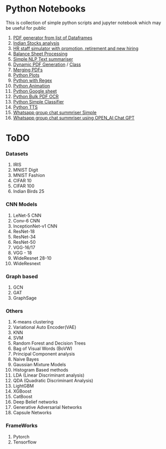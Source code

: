 # Python Notebooks
This is collection of simple python scripts and jupyter notebook which may be useful for public
1. [PDF generator from list of Dataframes](https://github.com/gauravmeena0708/python-notebooks/blob/master/pdf_generator.py)
2. [Indian Stocks analysis](https://github.com/gauravmeena0708/python-notebooks/blob/master/Notebook%20Balancesheet.ipynb)
3. [HR staff simulator with promotion, retirement and new hiring](https://github.com/gauravmeena0708/python-notebooks/blob/master/Notebook%20HR%20Strength.ipynb)
4. [Balance Sheet Processing](https://github.com/gauravmeena0708/python-notebooks/blob/master/Notebook%20Balancesheet.ipynb)
5. [Simple NLP Text summariser](https://github.com/gauravmeena0708/python-notebooks/blob/master/Notebook%20NLP_Text_summarizer.ipynb)
6. [Dynamic PDF Generation](https://github.com/gauravmeena0708/python-notebooks/blob/master/Notebook%20PDF%20dynamic.ipynb) / [Class](https://github.com/gauravmeena0708/python-notebooks/blob/master/pdf_generator.py)
7. [Merging PDFs](https://github.com/gauravmeena0708/python-notebooks/blob/master/Notebook%20PDF%20merge.ipynb)
8. [Python Plots](https://github.com/gauravmeena0708/python-notebooks/blob/master/Notebook%20Plot.ipynb)
9. [Python with Regex](https://github.com/gauravmeena0708/python-notebooks/blob/master/Notebook%20Regex.ipynb)
10. [Python Animation](https://github.com/gauravmeena0708/python-notebooks/blob/master/Notebook%20animation.ipynb)
11. [Python Google sheet](https://github.com/gauravmeena0708/python-notebooks/blob/master/Notebook%20gsheets.ipynb)
12. [Python Bulk PDF OCR](https://github.com/gauravmeena0708/python-notebooks/blob/master/Notebook%20pdf%20searchable.ipynb)
13. [Python Simple Classifier](https://github.com/gauravmeena0708/python-notebooks/blob/master/Notebook%20simple%20classifier.ipynb)
14. [Python TTS](https://github.com/gauravmeena0708/python-notebooks/blob/master/Notebook%20text%20to%20Speech.ipynb)
15. [Whatsapp group chat summriser Simple](https://github.com/gauravmeena0708/python-notebooks/blob/master/Script%20whatsapp%20group%20summary.py)
16. [Whatsapp group chat summriser using OPEN_AI Chat GPT](https://github.com/gauravmeena0708/python-notebooks/blob/master/Script%20whatsapp_summrizer_using_openai_gpt.py)

# ToDO

### Datasets
1. IRIS
2. MNIST Digit
3. MNIST Fashion
4. CIFAR 10
5. CIFAR 100
6. Indian Birds 25

### CNN Models
1. LeNet-5 CNN
2. Conv-6 CNN
3. InceptionNet-v1 CNN
4. ResNet-18
5. ResNet-34
6. ResNet-50
7. VGG-16/17
8. VGG - 18
9. WideResnet 28-10
10. WideResnext
    
### Graph based
1. GCN
2. GAT
3. GraphSage

### Others
1. K-means clustering
2. Variational Auto Encoder(VAE)
3. KNN
4. SVM
5. Random Forest and Decision Trees
6. Bag of Visual Words (BoVW)
7. Principal Component analysis
8. Naive Bayes
9. Gaussian Mixture Models
10. Histogram Based methods
11. LDA (Linear Discriminant analysis)
12. QDA (Quadratic Discriminant Analysis)
13. LightGBM
14. XGBoost
15. CatBoost
16. Deep Belief networks
17. Generative Adversarial Networks
18. Capsule Networks

### FrameWorks
1. Pytorch
2. Tensorflow
